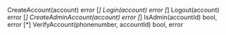 CreateAccount(account) error [*]
Login(account) error [*]
Logout(account) error [*]
CreateAdminAccount(account) error [*]
IsAdmin(accountId) bool, error [*]
VerifyAccount(phonenumber, accountId) bool, error




